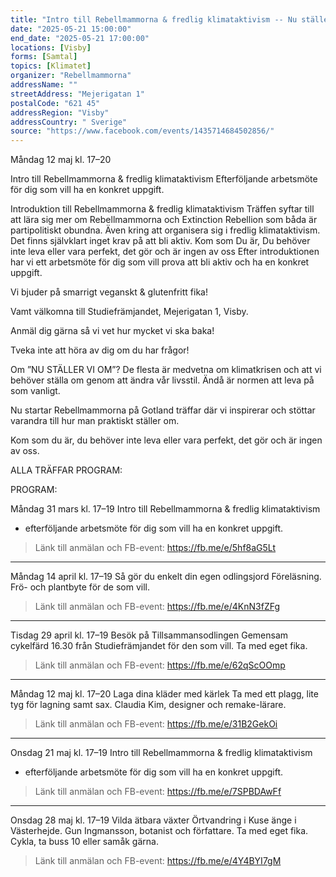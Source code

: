 ```yaml
---
title: "Intro till Rebellmammorna & fredlig klimataktivism -- Nu ställer vi om  --"
date: "2025-05-21 15:00:00"
end_date: "2025-05-21 17:00:00"
locations: [Visby]
forms: [Samtal]
topics: [Klimatet]
organizer: "Rebellmammorna"
addressName: ""
streetAddress: "Mejerigatan 1"
postalCode: "621 45"
addressRegion: "Visby"
addressCountry: " Sverige"
source: "https://www.facebook.com/events/1435714684502856/"
---
```

Måndag 12 maj kl. 17–20

Intro till Rebellmammorna & fredlig klimataktivism
Efterföljande arbetsmöte för dig som vill ha en konkret uppgift.

Introduktion till Rebellmammorna & fredlig klimataktivism
Träffen syftar till att lära sig mer om Rebellmammorna och Extinction Rebellion som båda är partipolitiskt obundna. Även kring att organisera sig i fredlig klimataktivism.
Det finns självklart inget krav på att bli aktiv.
Kom som Du är, Du behöver inte leva eller vara perfekt, det gör och är ingen av oss
Efter introduktionen har vi ett arbetsmöte för dig som vill prova att bli aktiv och ha en konkret uppgift.


Vi bjuder på smarrigt veganskt & glutenfritt fika!

Vamt välkomna till Studiefrämjandet, Mejerigatan 1, Visby.

Anmäl dig gärna så vi vet hur mycket vi ska baka!

Tveka inte att höra av dig om du har frågor!



Om ”NU STÄLLER VI OM”?
De flesta är medvetna om klimat­krisen och att vi behöver ställa om genom att ändra vår livsstil. Ändå är normen att leva på som vanligt. 

Nu startar Rebellmammorna på Gotland träffar där vi inspirerar 
och stöttar varandra till hur man praktiskt ställer om.

Kom som du är, du behöver inte leva eller vara perfekt, det gör 
och är ingen av oss.


ALLA TRÄFFAR 
PROGRAM:

PROGRAM:

Måndag 31 mars kl. 17–19
Intro till Rebellmammorna & fredlig klimataktivism
+ efterföljande arbetsmöte för dig som vill ha en konkret uppgift.
> Länk till anmälan och FB-event: https://fb.me/e/5hf8aG5Lt

---

Måndag 14 april kl. 17–19
Så gör du enkelt din egen odlingsjord 
Föreläsning. Frö- och plantbyte för de som vill.
> Länk till anmälan och FB-event: https://fb.me/e/4KnN3fZFg

---

Tisdag 29 april kl. 17–19
Besök på Tillsammansodlingen
Gemensam cykelfärd 16.30 från Studie­främjandet för den som vill. Ta med eget fika.
> Länk till anmälan och FB-event: https://fb.me/e/62qScOOmp

---

Måndag 12 maj kl. 17–20
Laga dina kläder med kärlek
Ta med ett plagg, lite tyg för lagning samt sax.
Claudia Kim, designer och remake-lärare.
> Länk till anmälan och FB-event: https://fb.me/e/31B2GekOi

---

Onsdag 21 maj kl. 17–19
Intro till Rebellmammorna & fredlig klimataktivism
+ efterföljande arbetsmöte för dig som vill ha en konkret uppgift.
> Länk till anmälan och FB-event: https://fb.me/e/7SPBDAwFf

---

Onsdag 28 maj kl. 17–19
Vilda ätbara växter
Örtvandring i Kuse änge i Västerhejde. 
Gun Ingmansson, botanist och författare. 
Ta med eget fika. Cykla, ta buss 10 eller samåk gärna.
> Länk till anmälan och FB-event: https://fb.me/e/4Y4BYI7gM

